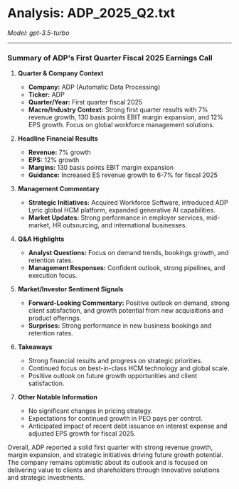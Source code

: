 # Analysis: ADP_2025_Q2.txt

*Model: gpt-3.5-turbo*

---

### Summary of ADP's First Quarter Fiscal 2025 Earnings Call

1. **Quarter & Company Context**
   - **Company:** ADP (Automatic Data Processing)
   - **Ticker:** ADP
   - **Quarter/Year:** First quarter fiscal 2025
   - **Macro/Industry Context:** Strong first quarter results with 7% revenue growth, 130 basis points EBIT margin expansion, and 12% EPS growth. Focus on global workforce management solutions.

2. **Headline Financial Results**
   - **Revenue:** 7% growth
   - **EPS:** 12% growth
   - **Margins:** 130 basis points EBIT margin expansion
   - **Guidance:** Increased ES revenue growth to 6-7% for fiscal 2025

3. **Management Commentary**
   - **Strategic Initiatives:** Acquired Workforce Software, introduced ADP Lyric global HCM platform, expanded generative AI capabilities.
   - **Market Updates:** Strong performance in employer services, mid-market, HR outsourcing, and international businesses.

4. **Q&A Highlights**
   - **Analyst Questions:** Focus on demand trends, bookings growth, and retention rates.
   - **Management Responses:** Confident outlook, strong pipelines, and execution focus.

5. **Market/Investor Sentiment Signals**
   - **Forward-Looking Commentary:** Positive outlook on demand, strong client satisfaction, and growth potential from new acquisitions and product offerings.
   - **Surprises:** Strong performance in new business bookings and retention rates.

6. **Takeaways**
   - Strong financial results and progress on strategic priorities.
   - Continued focus on best-in-class HCM technology and global scale.
   - Positive outlook on future growth opportunities and client satisfaction.

7. **Other Notable Information**
   - No significant changes in pricing strategy.
   - Expectations for continued growth in PEO pays per control.
   - Anticipated impact of recent debt issuance on interest expense and adjusted EPS growth for fiscal 2025.

Overall, ADP reported a solid first quarter with strong revenue growth, margin expansion, and strategic initiatives driving future growth potential. The company remains optimistic about its outlook and is focused on delivering value to clients and shareholders through innovative solutions and strategic investments.